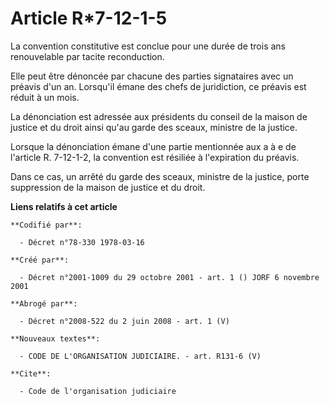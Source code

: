 # Article R*7-12-1-5

La convention constitutive est conclue pour une durée de trois ans renouvelable par tacite reconduction.

Elle peut être dénoncée par chacune des parties signataires avec un préavis d'un an. Lorsqu'il émane des chefs de
juridiction, ce préavis est réduit à un mois.

La dénonciation est adressée aux présidents du conseil de la maison de justice et du droit ainsi qu'au garde des sceaux,
ministre de la justice.

Lorsque la dénonciation émane d'une partie mentionnée aux a à e de l'article R. 7-12-1-2, la convention est résiliée à
l'expiration du préavis.

Dans ce cas, un arrêté du garde des sceaux, ministre de la justice, porte suppression de la maison de justice et du droit.

**Liens relatifs à cet article**

	**Codifié par**:

	  - Décret n°78-330 1978-03-16

	**Créé par**:

	  - Décret n°2001-1009 du 29 octobre 2001 - art. 1 () JORF 6 novembre 2001

	**Abrogé par**:

	  - Décret n°2008-522 du 2 juin 2008 - art. 1 (V)

	**Nouveaux textes**:

	  - CODE DE L'ORGANISATION JUDICIAIRE. - art. R131-6 (V)

	**Cite**:

	  - Code de l'organisation judiciaire
